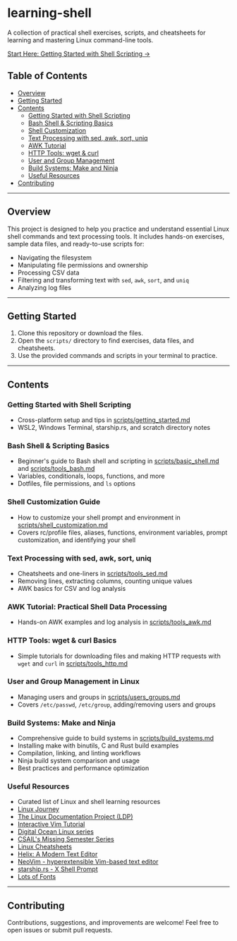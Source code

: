 # learning-shell

A collection of practical shell exercises, scripts, and cheatsheets for learning and mastering Linux command-line tools.

[Start Here: Getting Started with Shell Scripting →](scripts/getting_started.md)

## Table of Contents

- [Overview](#overview)
- [Getting Started](#getting-started)
- [Contents](#contents)
  - [Getting Started with Shell Scripting](#getting-started-with-shell-scripting)
  - [Bash Shell & Scripting Basics](#bash-shell--scripting-basics)
  - [Shell Customization](#shell-customization-guide)
  - [Text Processing with sed, awk, sort, uniq](#text-processing-with-sed-awk-sort-uniq)
  - [AWK Tutorial](#awk-tutorial-practical-shell-data-processing)
  - [HTTP Tools: wget & curl](#http-tools-wget--curl-basics)
  - [User and Group Management](#user-and-group-management-in-linux)
  - [Build Systems: Make and Ninja](#build-systems-make-and-ninja)
  - [Useful Resources](#useful-resources)
- [Contributing](#contributing)

---

## Overview

This project is designed to help you practice and understand essential Linux shell commands and text processing tools. It includes hands-on exercises, sample data files, and ready-to-use scripts for:

- Navigating the filesystem
- Manipulating file permissions and ownership
- Processing CSV data
- Filtering and transforming text with `sed`, `awk`, `sort`, and `uniq`
- Analyzing log files

---

## Getting Started

1. Clone this repository or download the files.
2. Open the `scripts/` directory to find exercises, data files, and cheatsheets.
3. Use the provided commands and scripts in your terminal to practice.

---

## Contents

### Getting Started with Shell Scripting

- Cross-platform setup and tips in [scripts/getting_started.md](scripts/getting_started.md)
- WSL2, Windows Terminal, starship.rs, and scratch directory notes

### Bash Shell & Scripting Basics

- Beginner's guide to Bash shell and scripting in [scripts/basic_shell.md](scripts/basic_shell.md) and [scripts/tools_bash.md](scripts/tools_bash.md)
- Variables, conditionals, loops, functions, and more
- Dotfiles, file permissions, and `ls` options

### Shell Customization Guide

- How to customize your shell prompt and environment in [scripts/shell_customization.md](scripts/shell_customization.md)
- Covers rc/profile files, aliases, functions, environment variables, prompt customization, and identifying your shell

### Text Processing with sed, awk, sort, uniq

- Cheatsheets and one-liners in [scripts/tools_sed.md](scripts/tools_sed.md)
- Removing lines, extracting columns, counting unique values
- AWK basics for CSV and log analysis

### AWK Tutorial: Practical Shell Data Processing

- Hands-on AWK examples and log analysis in [scripts/tools_awk.md](scripts/tools_awk.md)

### HTTP Tools: wget & curl Basics

- Simple tutorials for downloading files and making HTTP requests with `wget` and `curl` in [scripts/tools_http.md](scripts/tools_http.md)

### User and Group Management in Linux

- Managing users and groups in [scripts/users_groups.md](scripts/users_groups.md)
- Covers `/etc/passwd`, `/etc/group`, adding/removing users and groups

### Build Systems: Make and Ninja

- Comprehensive guide to build systems in [scripts/build_systems.md](scripts/build_systems.md)
- Installing make with binutils, C and Rust build examples
- Compilation, linking, and linting workflows
- Ninja build system comparison and usage
- Best practices and performance optimization

### Useful Resources

- Curated list of Linux and shell learning resources
- [Linux Journey](https://linuxjourney.com/)
- [The Linux Documentation Project (LDP)](https://tldp.org/guides.html)
- [Interactive Vim Tutorial](https://openvim.com/)
- [Digital Ocean Linux series](https://www.digitalocean.com/community/tags/linux-basics)
- [CSAIL's Missing Semester Series](https://missing.csail.mit.edu/)
- [Linux Cheatsheets](http://www.nixtutor.com/linux/all-the-best-linux-cheat-sheets/)
- [Helix: A Modern Text Editor](https://helix-editor.com/)
- [NeoVim - hyperextensible Vim-based text editor](https://neovim.io/)
- [starship.rs - X Shell Prompt](https://starship.rs/)
- [Lots of Fonts](https://www.nerdfonts.com/)

---

## Contributing

Contributions, suggestions, and improvements are welcome! Feel free to open issues or submit pull requests.
